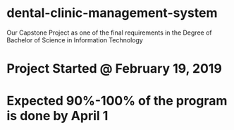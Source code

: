 # dental-clinic-management-system
Our Capstone Project as one of the final requirements in the Degree of Bachelor of Science in Information Technology

# Project Started @ February 19, 2019
# Expected 90%-100% of the program is done by April 1